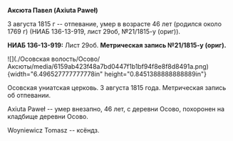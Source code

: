 **Аксюта Павел (Axiuta Paweł)**

3 августа 1815 г -- отпевание, умер в возрасте 46 лет (родился около
1769 г) (НИАБ 136-13-919, лист 29об, №21/1815-у (ориг)).

**НИАБ 136-13-919:** Лист 29об. **Метрическая запись №21/1815-у
(ориг).**

![](./Осовская волость/Осово/Аксюты/media/6159ab423f48a7bd0447f1b1bf94f8e8f8d8491a.png){width="6.496527777777778in"
height="0.8451388888888889in"}

Осовская униатская церковь. 3 августа 1815 года. Метрическая запись об
отпевании.

Axiuta Paweł -- умер внезапно, 46 лет, с деревни Осово, похоронен на
кладбище деревни Осово.

Woyniewicz Tomasz -- ксёндз.
